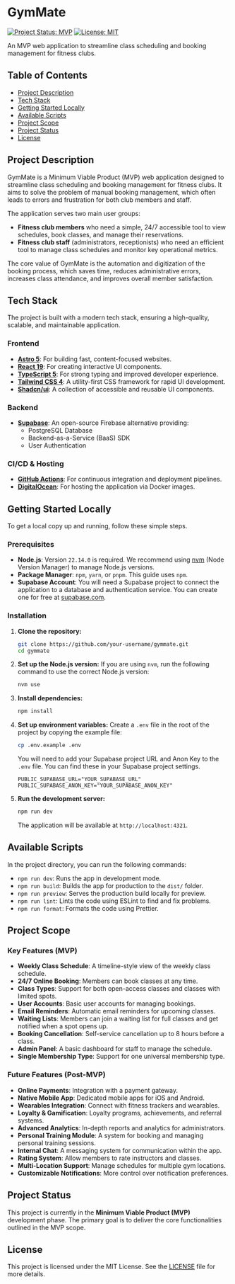 # GymMate

[![Project Status: MVP](https://img.shields.io/badge/status-MVP-green.svg)](https://shields.io/)
[![License: MIT](https://img.shields.io/badge/License-MIT-yellow.svg)](https://opensource.org/licenses/MIT)

An MVP web application to streamline class scheduling and booking management for fitness clubs.

## Table of Contents

- [Project Description](#project-description)
- [Tech Stack](#tech-stack)
- [Getting Started Locally](#getting-started-locally)
- [Available Scripts](#available-scripts)
- [Project Scope](#project-scope)
- [Project Status](#project-status)
- [License](#license)

## Project Description

GymMate is a Minimum Viable Product (MVP) web application designed to streamline class scheduling and booking management for fitness clubs. It aims to solve the problem of manual booking management, which often leads to errors and frustration for both club members and staff.

The application serves two main user groups:
- **Fitness club members** who need a simple, 24/7 accessible tool to view schedules, book classes, and manage their reservations.
- **Fitness club staff** (administrators, receptionists) who need an efficient tool to manage class schedules and monitor key operational metrics.

The core value of GymMate is the automation and digitization of the booking process, which saves time, reduces administrative errors, increases class attendance, and improves overall member satisfaction.

## Tech Stack

The project is built with a modern tech stack, ensuring a high-quality, scalable, and maintainable application.

### Frontend
- **[Astro 5](https://astro.build/)**: For building fast, content-focused websites.
- **[React 19](https://react.dev/)**: For creating interactive UI components.
- **[TypeScript 5](https://www.typescriptlang.org/)**: For strong typing and improved developer experience.
- **[Tailwind CSS 4](https://tailwindcss.com/)**: A utility-first CSS framework for rapid UI development.
- **[Shadcn/ui](https://ui.shadcn.com/)**: A collection of accessible and reusable UI components.

### Backend
- **[Supabase](https://supabase.io/)**: An open-source Firebase alternative providing:
    - PostgreSQL Database
    - Backend-as-a-Service (BaaS) SDK
    - User Authentication

### CI/CD & Hosting
- **[GitHub Actions](https://github.com/features/actions)**: For continuous integration and deployment pipelines.
- **[DigitalOcean](https://www.digitalocean.com/)**: For hosting the application via Docker images.

## Getting Started Locally

To get a local copy up and running, follow these simple steps.

### Prerequisites

- **Node.js**: Version `22.14.0` is required. We recommend using [nvm](https://github.com/nvm-sh/nvm) (Node Version Manager) to manage Node.js versions.
- **Package Manager**: `npm`, `yarn`, or `pnpm`. This guide uses `npm`.
- **Supabase Account**: You will need a Supabase project to connect the application to a database and authentication service. You can create one for free at [supabase.com](https://supabase.com).

### Installation

1.  **Clone the repository:**
    ```sh
    git clone https://github.com/your-username/gymmate.git
    cd gymmate
    ```

2.  **Set up the Node.js version:**
    If you are using `nvm`, run the following command to use the correct Node.js version:
    ```sh
    nvm use
    ```

3.  **Install dependencies:**
    ```sh
    npm install
    ```

4.  **Set up environment variables:**
    Create a `.env` file in the root of the project by copying the example file:
    ```sh
    cp .env.example .env
    ```
    You will need to add your Supabase project URL and Anon Key to the `.env` file. You can find these in your Supabase project settings.

    ```env
    PUBLIC_SUPABASE_URL="YOUR_SUPABASE_URL"
    PUBLIC_SUPABASE_ANON_KEY="YOUR_SUPABASE_ANON_KEY"
    ```

5.  **Run the development server:**
    ```sh
    npm run dev
    ```
    The application will be available at `http://localhost:4321`.

## Available Scripts

In the project directory, you can run the following commands:

-   `npm run dev`: Runs the app in development mode.
-   `npm run build`: Builds the app for production to the `dist/` folder.
-   `npm run preview`: Serves the production build locally for preview.
-   `npm run lint`: Lints the code using ESLint to find and fix problems.
-   `npm run format`: Formats the code using Prettier.

## Project Scope

### Key Features (MVP)

-   **Weekly Class Schedule**: A timeline-style view of the weekly class schedule.
-   **24/7 Online Booking**: Members can book classes at any time.
-   **Class Types**: Support for both open-access classes and classes with limited spots.
-   **User Accounts**: Basic user accounts for managing bookings.
-   **Email Reminders**: Automatic email reminders for upcoming classes.
-   **Waiting Lists**: Members can join a waiting list for full classes and get notified when a spot opens up.
-   **Booking Cancellation**: Self-service cancellation up to 8 hours before a class.
-   **Admin Panel**: A basic dashboard for staff to manage the schedule.
-   **Single Membership Type**: Support for one universal membership type.

### Future Features (Post-MVP)

-   **Online Payments**: Integration with a payment gateway.
-   **Native Mobile App**: Dedicated mobile apps for iOS and Android.
-   **Wearables Integration**: Connect with fitness trackers and wearables.
-   **Loyalty & Gamification**: Loyalty programs, achievements, and referral systems.
-   **Advanced Analytics**: In-depth reports and analytics for administrators.
-   **Personal Training Module**: A system for booking and managing personal training sessions.
-   **Internal Chat**: A messaging system for communication within the app.
-   **Rating System**: Allow members to rate instructors and classes.
-   **Multi-Location Support**: Manage schedules for multiple gym locations.
-   **Customizable Notifications**: More control over notification preferences.

## Project Status

This project is currently in the **Minimum Viable Product (MVP)** development phase. The primary goal is to deliver the core functionalities outlined in the MVP scope.

## License

This project is licensed under the MIT License. See the [LICENSE](LICENSE) file for more details.
